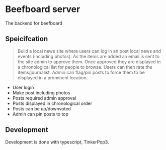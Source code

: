 # Beefboard server
The backend for beefboard

## Speicifcation

>Build a local news site where users can log in an post local news and events (including photos). As the items are added an email is sent to the site admin to approve them. Once approved they are displayed in a chronological list for people to browse. Users can then rate the items/journalist. Admin can flag/pin posts to force them to be displayed in a prominent location.


- User login
- Make post including photos
- Posts required admin approval
- Posts displayed in chronological order
- Posts can be up/downvoted
- Admin can pin posts to top

## Development
Development is done with typescript, TinkerPop3.